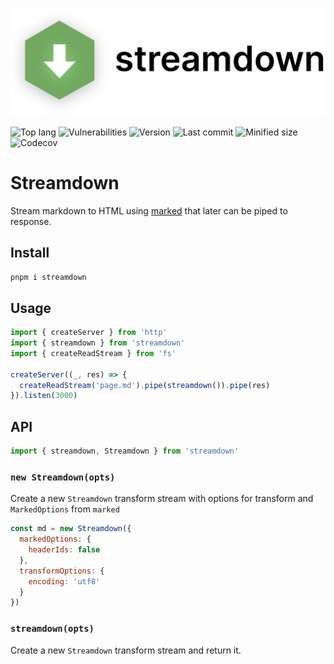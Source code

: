 <p align="center" ><img src="logo.svg" /></p>

![Top lang](https://img.shields.io/github/languages/top/talentlessguy/streamdown.svg?style=flat-square)
![Vulnerabilities](https://img.shields.io/snyk/vulnerabilities/npm/streamdown.svg?style=flat-square)
![Version](https://img.shields.io/npm/v/streamdown.svg?style=flat-square)
![Last commit](https://img.shields.io/github/last-commit/talentlessguy/streamdown.svg?style=flat-square)
![Minified size](https://img.shields.io/bundlephobia/min/streamdown.svg?style=flat-square) ![Codecov](https://img.shields.io/codecov/c/gh/talentlessguy/streamdown?style=flat-square)

# Streamdown

Stream markdown to HTML using [marked](https://marked.js) that later can be piped to response.

## Install

```sh
pnpm i streamdown
```

## Usage

```js
import { createServer } from 'http'
import { streamdown } from 'streamdown'
import { createReadStream } from 'fs'

createServer((_, res) => {
  createReadStream('page.md').pipe(streamdown()).pipe(res)
}).listen(3000)
```

## API

```js
import { streamdown, Streamdown } from 'streamdown'
```

### `new Streamdown(opts)`

Create a new `Streamdown` transform stream with options for transform and `MarkedOptions` from `marked`

```js
const md = new Streamdown({
  markedOptions: {
    headerIds: false
  },
  transformOptions: {
    encoding: 'utf8'
  }
})
```

### `streamdown(opts)`

Create a new `Streamdown` transform stream and return it.
